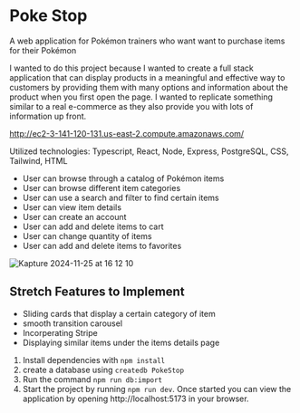 # Poke Stop

A web application for Pokémon trainers who want want to purchase items for their Pokémon

I wanted to do this project because I wanted to create a full stack application that can display products in a meaningful and effective way to customers by providing them with many options and information about the product when you first open the page. I wanted to replicate something similar to a real e-commerce as they also provide you with lots of information up front. 

http://ec2-3-141-120-131.us-east-2.compute.amazonaws.com/

Utilized technologies: Typescript, React, Node, Express, PostgreSQL, CSS, Tailwind, HTML

- User can browse through a catalog of Pokémon items
- User can browse different item categories 
- User can use a search and filter to find certain items
- User can view item details
- User can create an account
- User can add and delete items to cart
- User can change quantity of items
- User can add and delete items to favorites

![Kapture 2024-11-25 at 16 12 10](https://github.com/user-attachments/assets/1c77408d-7650-4638-b868-1b4c7337dc67)


## Stretch Features to Implement
- Sliding cards that display a certain category of item
- smooth transition carousel
- Incorperating Stripe
- Displaying similar items under the items details page

1. Install dependencies with `npm install`
2. create a database using `createdb PokeStop`
3. Run the command `npm run db:import`
4. Start the project by running `npm run dev`. Once started you can view the application by opening http://localhost:5173 in your browser.
